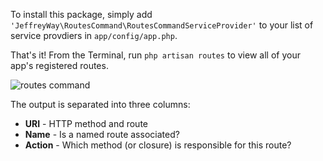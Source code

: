 To install this package, simply add `'JeffreyWay\RoutesCommand\RoutesCommandServiceProvider'` to your list of service provdiers in `app/config/app.php`.

That's it! From the Terminal, run `php artisan routes` to view all of your app's registered routes.

![routes command](https://github.com/JeffreyWay/laravel-routes-command/raw/master/img/routes.png)

The output is separated into three columns:

- __URI__ - HTTP method and route
- __Name__ - Is a named route associated?
- __Action__ - Which method (or closure) is responsible for this route?

